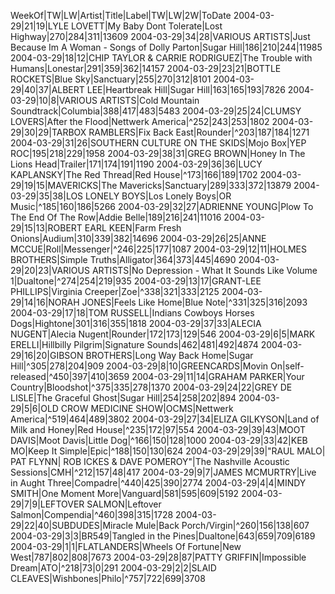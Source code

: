 WeekOf|TW|LW|Artist|Title|Label|TW|LW|2W|ToDate
2004-03-29|21|19|LYLE LOVETT|My Baby Dont Tolerate|Lost Highway|270|284|311|13609
2004-03-29|34|28|VARIOUS ARTISTS|Just Because Im A Woman - Songs of Dolly Parton|Sugar Hill|186|210|244|11985
2004-03-29|18|12|CHIP TAYLOR & CARRIE RODRIGUEZ|The Trouble with Humans|Lonestar|291|359|362|14157
2004-03-29|23|21|BOTTLE ROCKETS|Blue Sky|Sanctuary|255|270|312|8101
2004-03-29|40|37|ALBERT LEE|Heartbreak Hill|Sugar Hill|163|165|193|7826
2004-03-29|10|8|VARIOUS ARTISTS|Cold Mountain Soundtrack|Columbia|388|417|483|5483
2004-03-29|25|24|CLUMSY LOVERS|After the Flood|Nettwerk America|^252|243|253|1802
2004-03-29|30|29|TARBOX RAMBLERS|Fix Back East|Rounder|^203|187|184|1271
2004-03-29|31|26|SOUTHERN CULTURE ON THE SKIDS|Mojo Box|YEP ROC|195|218|229|1958
2004-03-29|38|31|GREG BROWN|Honey In The Lions Head|Trailer|171|174|191|1190
2004-03-29|36|36|LUCY KAPLANSKY|The Red Thread|Red House|^173|166|189|1702
2004-03-29|19|15|MAVERICKS|The Mavericks|Sanctuary|289|333|372|13879
2004-03-29|35|38|LOS LONELY BOYS|Los Lonely Boys|OR Music|^185|160|186|5266
2004-03-29|32|27|ADRIENNE YOUNG|Plow To The End Of The Row|Addie Belle|189|216|241|11016
2004-03-29|15|13|ROBERT EARL KEEN|Farm Fresh Onions|Audium|310|339|382|14696
2004-03-29|26|25|ANNE MCCUE|Roll|Messenger|^246|225|177|1087
2004-03-29|12|11|HOLMES BROTHERS|Simple Truths|Alligator|364|373|445|4690
2004-03-29|20|23|VARIOUS ARTISTS|No Depression - What It Sounds Like Volume 1|Dualtone|^274|254|219|935
2004-03-29|13|17|GRANT-LEE PHILLIPS|Virginia Creeper|Zoe|^338|321|333|2125
2004-03-29|14|16|NORAH JONES|Feels Like Home|Blue Note|^331|325|316|2093
2004-03-29|17|18|TOM RUSSELL|Indians Cowboys Horses Dogs|Hightone|301|316|355|1818
2004-03-29|37|33|ALECIA NUGENT|Alecia Nugent|Rounder|172|173|129|546
2004-03-29|6|5|MARK ERELLI|Hillbilly Pilgrim|Signature Sounds|462|481|492|4874
2004-03-29|16|20|GIBSON BROTHERS|Long Way Back Home|Sugar Hill|^305|278|204|909
2004-03-29|8|10|GREENCARDS|Movin On|self-released|^450|397|410|3659
2004-03-29|11|14|GRAHAM PARKER|Your Country|Bloodshot|^375|335|278|1370
2004-03-29|24|22|GREY DE LISLE|The Graceful Ghost|Sugar Hill|254|258|202|894
2004-03-29|5|6|OLD CROW MEDICINE SHOW|OCMS|Nettwerk America|^519|464|489|3802
2004-03-29|27|34|ELIZA GILKYSON|Land of Milk and Honey|Red House|^235|172|97|554
2004-03-29|39|43|MOOT DAVIS|Moot Davis|Little Dog|^166|150|128|1000
2004-03-29|33|42|KEB MO|Keep It Simple|Epic|^188|150|130|624
2004-03-29|29|39|"RAUL MALO| PAT FLYNN| ROB ICKES & DAVE POMEROY"|The Nashville Acoustic Sessions|CMH|^212|157|48|417
2004-03-29|9|7|JAMES MCMURTRY|Live in Aught Three|Compadre|^440|425|390|2774
2004-03-29|4|4|MINDY SMITH|One Moment More|Vanguard|581|595|609|5192
2004-03-29|7|9|LEFTOVER SALMON|Leftover Salmon|Compendia|^460|398|315|1728
2004-03-29|22|40|SUBDUDES|Miracle Mule|Back Porch/Virgin|^260|156|138|607
2004-03-29|3|3|BR549|Tangled in the Pines|Dualtone|643|659|709|6189
2004-03-29|1|1|FLATLANDERS|Wheels Of Fortune|New West|787|802|808|7673
2004-03-29|28|87|PATTY GRIFFIN|Impossible Dream|ATO|^218|73|0|291
2004-03-29|2|2|SLAID CLEAVES|Wishbones|Philo|^757|722|699|3708
